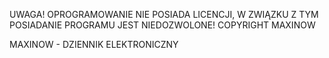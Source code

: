 UWAGA!
OPROGRAMOWANIE NIE POSIADA LICENCJI, W ZWIĄZKU Z TYM POSIADANIE PROGRAMU JEST NIEDOZWOLONE! 
COPYRIGHT MAXINOW

MAXINOW - DZIENNIK ELEKTRONICZNY

